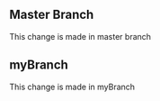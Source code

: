 ## Master Branch
This change is made in master branch

## myBranch
This change is made in myBranch



